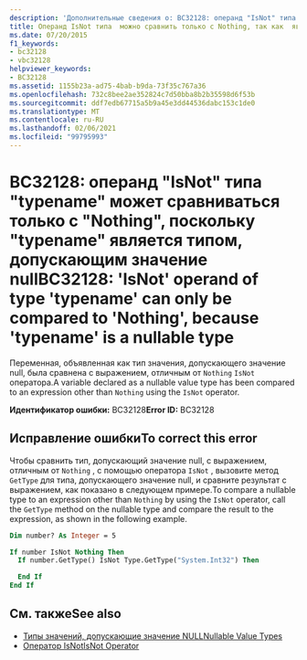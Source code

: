 ```yaml
---
description: 'Дополнительные сведения о: BC32128: операнд "IsNot" типа "typename" можно сравнивать только с "Nothing", поскольку "typename" является типом, допускающим значение null'
title: Операнд IsNot типа  можно сравнить только с Nothing, так как  является типом, допускающим значение NULL
ms.date: 07/20/2015
f1_keywords:
- bc32128
- vbc32128
helpviewer_keywords:
- BC32128
ms.assetid: 1155b23a-ad75-4bab-b9da-73f35c767a36
ms.openlocfilehash: 732c8bee2ae352824c7d50bba8b2b35598d6f53b
ms.sourcegitcommit: ddf7edb67715a5b9a45e3dd44536dabc153c1de0
ms.translationtype: MT
ms.contentlocale: ru-RU
ms.lasthandoff: 02/06/2021
ms.locfileid: "99795993"
---
```

# <a name="bc32128-isnot-operand-of-type-typename-can-only-be-compared-to-nothing-because-typename-is-a-nullable-type"></a><span data-ttu-id="e6dec-103">BC32128: операнд "IsNot" типа "typename" может сравниваться только с "Nothing", поскольку "typename" является типом, допускающим значение null</span><span class="sxs-lookup"><span data-stu-id="e6dec-103">BC32128: 'IsNot' operand of type 'typename' can only be compared to 'Nothing', because 'typename' is a nullable type</span></span>

<span data-ttu-id="e6dec-104">Переменная, объявленная как тип значения, допускающего значение null, была сравнена с выражением, отличным от `Nothing` `IsNot` оператора.</span><span class="sxs-lookup"><span data-stu-id="e6dec-104">A variable declared as a nullable value type has been compared to an expression other than `Nothing` using the `IsNot` operator.</span></span>

<span data-ttu-id="e6dec-105">**Идентификатор ошибки:** BC32128</span><span class="sxs-lookup"><span data-stu-id="e6dec-105">**Error ID:** BC32128</span></span>

## <a name="to-correct-this-error"></a><span data-ttu-id="e6dec-106">Исправление ошибки</span><span class="sxs-lookup"><span data-stu-id="e6dec-106">To correct this error</span></span>

<span data-ttu-id="e6dec-107">Чтобы сравнить тип, допускающий значение null, с выражением, отличным от `Nothing` , с помощью оператора `IsNot` , вызовите метод `GetType` для типа, допускающего значение null, и сравните результат с выражением, как показано в следующем примере.</span><span class="sxs-lookup"><span data-stu-id="e6dec-107">To compare a nullable type to an expression other than `Nothing` by using the `IsNot` operator, call the `GetType` method on the nullable type and compare the result to the expression, as shown in the following example.</span></span>

```vb
Dim number? As Integer = 5

If number IsNot Nothing Then
  If number.GetType() IsNot Type.GetType("System.Int32") Then

  End If
End If
```

## <a name="see-also"></a><span data-ttu-id="e6dec-108">См. также</span><span class="sxs-lookup"><span data-stu-id="e6dec-108">See also</span></span>

- [<span data-ttu-id="e6dec-109">Типы значений, допускающие значение NULL</span><span class="sxs-lookup"><span data-stu-id="e6dec-109">Nullable Value Types</span></span>](../../programming-guide/language-features/data-types/nullable-value-types.md)
- [<span data-ttu-id="e6dec-110">Оператор IsNot</span><span class="sxs-lookup"><span data-stu-id="e6dec-110">IsNot Operator</span></span>](../operators/isnot-operator.md)
